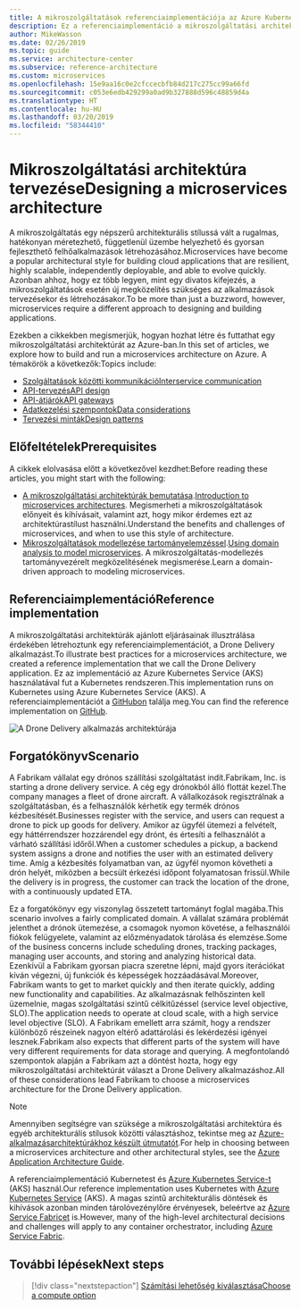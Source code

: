 ```yaml
---
title: A mikroszolgáltatások referenciaimplementációja az Azure Kubernetes Service esetében
description: Ez a referenciaimplementáció a mikroszolgáltatási architektúra ajánlott eljárásait mutatja be
author: MikeWasson
ms.date: 02/26/2019
ms.topic: guide
ms.service: architecture-center
ms.subservice: reference-architecture
ms.custom: microservices
ms.openlocfilehash: 15e9aa16c0e2cfccecbfb84d217c275cc99a66fd
ms.sourcegitcommit: c053e6edb429299a0ad9b327888d596c48859d4a
ms.translationtype: HT
ms.contentlocale: hu-HU
ms.lasthandoff: 03/20/2019
ms.locfileid: "58344410"
---
```

# <a name="designing-a-microservices-architecture"></a><span data-ttu-id="0f2f2-103">Mikroszolgáltatási architektúra tervezése</span><span class="sxs-lookup"><span data-stu-id="0f2f2-103">Designing a microservices architecture</span></span>

<span data-ttu-id="0f2f2-104">A mikroszolgáltatás egy népszerű architekturális stílussá vált a rugalmas, hatékonyan méretezhető, függetlenül üzembe helyezhető és gyorsan fejleszthető felhőalkalmazások létrehozásához.</span><span class="sxs-lookup"><span data-stu-id="0f2f2-104">Microservices have become a popular architectural style for building cloud applications that are resilient, highly scalable, independently deployable, and able to evolve quickly.</span></span> <span data-ttu-id="0f2f2-105">Azonban ahhoz, hogy ez több legyen, mint egy divatos kifejezés, a mikroszolgáltatások esetén új megközelítés szükséges az alkalmazások tervezésekor és létrehozásakor.</span><span class="sxs-lookup"><span data-stu-id="0f2f2-105">To be more than just a buzzword, however, microservices require a different approach to designing and building applications.</span></span>

<span data-ttu-id="0f2f2-106">Ezekben a cikkekben megismerjük, hogyan hozhat létre és futtathat egy mikroszolgáltatási architektúrát az Azure-ban.</span><span class="sxs-lookup"><span data-stu-id="0f2f2-106">In this set of articles, we explore how to build and run a microservices architecture on Azure.</span></span> <span data-ttu-id="0f2f2-107">A témakörök a következők:</span><span class="sxs-lookup"><span data-stu-id="0f2f2-107">Topics include:</span></span>

- [<span data-ttu-id="0f2f2-108">Szolgáltatások közötti kommunikáció</span><span class="sxs-lookup"><span data-stu-id="0f2f2-108">Interservice communication</span></span>](./interservice-communication.md)
- [<span data-ttu-id="0f2f2-109">API-tervezés</span><span class="sxs-lookup"><span data-stu-id="0f2f2-109">API design</span></span>](./api-design.md)
- [<span data-ttu-id="0f2f2-110">API-átjárók</span><span class="sxs-lookup"><span data-stu-id="0f2f2-110">API gateways</span></span>](./gateway.md)
- [<span data-ttu-id="0f2f2-111">Adatkezelési szempontok</span><span class="sxs-lookup"><span data-stu-id="0f2f2-111">Data considerations</span></span>](./data-considerations.md)
- [<span data-ttu-id="0f2f2-112">Tervezési minták</span><span class="sxs-lookup"><span data-stu-id="0f2f2-112">Design patterns</span></span>](./patterns.md)

## <a name="prerequisites"></a><span data-ttu-id="0f2f2-113">Előfeltételek</span><span class="sxs-lookup"><span data-stu-id="0f2f2-113">Prerequisites</span></span>

<span data-ttu-id="0f2f2-114">A cikkek elolvasása előtt a következővel kezdhet:</span><span class="sxs-lookup"><span data-stu-id="0f2f2-114">Before reading these articles, you might start with the following:</span></span>

- <span data-ttu-id="0f2f2-115">[A mikroszolgáltatási architektúrák bemutatása](../introduction.md).</span><span class="sxs-lookup"><span data-stu-id="0f2f2-115">[Introduction to microservices architectures](../introduction.md).</span></span> <span data-ttu-id="0f2f2-116">Megismerheti a mikroszolgáltatások előnyeit és kihívásait, valamint azt, hogy mikor érdemes ezt az architektúrastílust használni.</span><span class="sxs-lookup"><span data-stu-id="0f2f2-116">Understand the benefits and challenges of microservices, and when to use this style of architecture.</span></span>
- <span data-ttu-id="0f2f2-117">[Mikroszolgáltatások modellezése tartományelemzéssel](../model/domain-analysis.md).</span><span class="sxs-lookup"><span data-stu-id="0f2f2-117">[Using domain analysis to model microservices](../model/domain-analysis.md).</span></span> <span data-ttu-id="0f2f2-118">A mikroszolgáltatás-modellezés tartományvezérelt megközelítésének megismerése.</span><span class="sxs-lookup"><span data-stu-id="0f2f2-118">Learn a domain-driven approach to modeling microservices.</span></span>

## <a name="reference-implementation"></a><span data-ttu-id="0f2f2-119">Referenciaimplementáció</span><span class="sxs-lookup"><span data-stu-id="0f2f2-119">Reference implementation</span></span>

<span data-ttu-id="0f2f2-120">A mikroszolgáltatási architektúrák ajánlott eljárásainak illusztrálása érdekében létrehoztunk egy referenciaimplementációt, a Drone Delivery alkalmazást.</span><span class="sxs-lookup"><span data-stu-id="0f2f2-120">To illustrate best practices for a microservices architecture, we created a reference implementation that we call the Drone Delivery application.</span></span> <span data-ttu-id="0f2f2-121">Ez az implementáció az Azure Kubernetes Service (AKS) használatával fut a Kubernetes rendszeren.</span><span class="sxs-lookup"><span data-stu-id="0f2f2-121">This implementation runs on Kubernetes using Azure Kubernetes Service (AKS).</span></span> <span data-ttu-id="0f2f2-122">A referenciaimplementációt a [GitHubon][drone-ri] találja meg.</span><span class="sxs-lookup"><span data-stu-id="0f2f2-122">You can find the reference implementation on [GitHub][drone-ri].</span></span>

![A Drone Delivery alkalmazás architektúrája](../images/drone-delivery.png)

## <a name="scenario"></a><span data-ttu-id="0f2f2-124">Forgatókönyv</span><span class="sxs-lookup"><span data-stu-id="0f2f2-124">Scenario</span></span>

<span data-ttu-id="0f2f2-125">A Fabrikam vállalat egy drónos szállítási szolgáltatást indít.</span><span class="sxs-lookup"><span data-stu-id="0f2f2-125">Fabrikam, Inc. is starting a drone delivery service.</span></span> <span data-ttu-id="0f2f2-126">A cég egy drónokból álló flottát kezel.</span><span class="sxs-lookup"><span data-stu-id="0f2f2-126">The company manages a fleet of drone aircraft.</span></span> <span data-ttu-id="0f2f2-127">A vállalkozások regisztrálnak a szolgáltatásban, és a felhasználók kérhetik egy termék drónos kézbesítését.</span><span class="sxs-lookup"><span data-stu-id="0f2f2-127">Businesses register with the service, and users can request a drone to pick up goods for delivery.</span></span> <span data-ttu-id="0f2f2-128">Amikor az ügyfél ütemezi a felvételt, egy háttérrendszer hozzárendel egy drónt, és értesíti a felhasználót a várható szállítási időről.</span><span class="sxs-lookup"><span data-stu-id="0f2f2-128">When a customer schedules a pickup, a backend system assigns a drone and notifies the user with an estimated delivery time.</span></span> <span data-ttu-id="0f2f2-129">Amíg a kézbesítés folyamatban van, az ügyfél nyomon követheti a drón helyét, miközben a becsült érkezési időpont folyamatosan frissül.</span><span class="sxs-lookup"><span data-stu-id="0f2f2-129">While the delivery is in progress, the customer can track the location of the drone, with a continuously updated ETA.</span></span>

<span data-ttu-id="0f2f2-130">Ez a forgatókönyv egy viszonylag összetett tartományt foglal magába.</span><span class="sxs-lookup"><span data-stu-id="0f2f2-130">This scenario involves a fairly complicated domain.</span></span> <span data-ttu-id="0f2f2-131">A vállalat számára problémát jelenthet a drónok ütemezése, a csomagok nyomon követése, a felhasználói fiókok felügyelete, valamint az előzményadatok tárolása és elemzése.</span><span class="sxs-lookup"><span data-stu-id="0f2f2-131">Some of the business concerns include scheduling drones, tracking packages, managing user accounts, and storing and analyzing historical data.</span></span> <span data-ttu-id="0f2f2-132">Ezenkívül a Fabrikam gyorsan piacra szeretne lépni, majd gyors iterációkat kíván végezni, új funkciók és képességek hozzáadásával.</span><span class="sxs-lookup"><span data-stu-id="0f2f2-132">Moreover, Fabrikam wants to get to market quickly and then iterate quickly, adding new functionality and capabilities.</span></span> <span data-ttu-id="0f2f2-133">Az alkalmazásnak felhőszinten kell üzemelnie, magas szolgáltatási szintű célkitűzéssel (service level objective, SLO).</span><span class="sxs-lookup"><span data-stu-id="0f2f2-133">The application needs to operate at cloud scale, with a high service level objective (SLO).</span></span> <span data-ttu-id="0f2f2-134">A Fabrikam emellett arra számít, hogy a rendszer különböző részeinek nagyon eltérő adattárolási és lekérdezési igényei lesznek.</span><span class="sxs-lookup"><span data-stu-id="0f2f2-134">Fabrikam also expects that different parts of the system will have very different requirements for data storage and querying.</span></span> <span data-ttu-id="0f2f2-135">A megfontolandó szempontok alapján a Fabrikam azt a döntést hozta, hogy egy mikroszolgáltatási architektúrát választ a Drone Delivery alkalmazáshoz.</span><span class="sxs-lookup"><span data-stu-id="0f2f2-135">All of these considerations lead Fabrikam to choose a microservices architecture for the Drone Delivery application.</span></span>

> [!NOTE]
> <span data-ttu-id="0f2f2-136">Amennyiben segítségre van szüksége a mikroszolgáltatási architektúra és egyéb architekturális stílusok közötti választáshoz, tekintse meg az [Azure-alkalmazásarchitektúrákhoz készült útmutatót](../../guide/index.md).</span><span class="sxs-lookup"><span data-stu-id="0f2f2-136">For help in choosing between a microservices architecture and other architectural styles, see the [Azure Application Architecture Guide](../../guide/index.md).</span></span>

<span data-ttu-id="0f2f2-137">A referenciaimplementáció Kubernetest és [Azure Kubernetes Service-t](/azure/aks/) (AKS) használ.</span><span class="sxs-lookup"><span data-stu-id="0f2f2-137">Our reference implementation uses Kubernetes with [Azure Kubernetes Service](/azure/aks/) (AKS).</span></span> <span data-ttu-id="0f2f2-138">A magas szintű architekturális döntések és kihívások azonban minden tárolóvezénylőre érvényesek, beleértve az [Azure Service Fabricet](/azure/service-fabric/) is.</span><span class="sxs-lookup"><span data-stu-id="0f2f2-138">However, many of the high-level architectural decisions and challenges will apply to any container orchestrator, including [Azure Service Fabric](/azure/service-fabric/).</span></span>

<!-- links -->

[drone-ri]: https://github.com/mspnp/microservices-reference-implementation

## <a name="next-steps"></a><span data-ttu-id="0f2f2-139">További lépések</span><span class="sxs-lookup"><span data-stu-id="0f2f2-139">Next steps</span></span>

> [!div class="nextstepaction"]
> [<span data-ttu-id="0f2f2-140">Számítási lehetőség kiválasztása</span><span class="sxs-lookup"><span data-stu-id="0f2f2-140">Choose a compute option</span></span>](./compute-options.md)